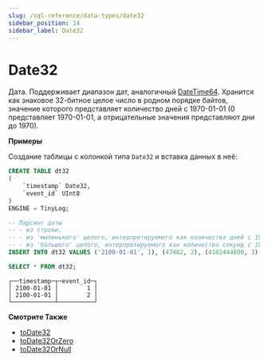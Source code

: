```yaml
---
slug: /sql-reference/data-types/date32
sidebar_position: 14
sidebar_label: Date32
---
```



# Date32

Дата. Поддерживает диапазон дат, аналогичный [DateTime64](../../sql-reference/data-types/datetime64.md). Хранится как знаковое 32-битное целое число в родном порядке байтов, значение которого представляет количество дней с 1970-01-01 (0 представляет 1970-01-01, а отрицательные значения представляют дни до 1970).

**Примеры**

Создание таблицы с колонкой типа `Date32` и вставка данных в неё:

``` sql
CREATE TABLE dt32
(
    `timestamp` Date32,
    `event_id` UInt8
)
ENGINE = TinyLog;
```

``` sql
-- Парсинг даты
-- - из строки,
-- - из 'маленького' целого, интерпретируемого как количество дней с 1970-01-01, и
-- - из 'большого' целого, интерпретируемого как количество секунд с 1970-01-01.
INSERT INTO dt32 VALUES ('2100-01-01', 1), (47482, 2), (4102444800, 3);

SELECT * FROM dt32;
```

``` text
┌──timestamp─┬─event_id─┐
│ 2100-01-01 │        1 │
│ 2100-01-01 │        2 │
└────────────┴──────────┘
```

**Смотрите Также**

- [toDate32](../../sql-reference/functions/type-conversion-functions.md#todate32)
- [toDate32OrZero](/sql-reference/functions/type-conversion-functions#todate32orzero)
- [toDate32OrNull](/sql-reference/functions/type-conversion-functions#todate32ornull)
